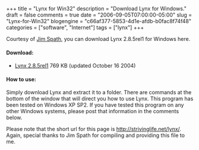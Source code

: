 +++
title = "Lynx for Win32"
description = "Download Lynx for Windows."
draft = false
comments = true
date = "2006-09-05T07:00:00-05:00"
slug = "Lynx-for-Win32"
blogengine = "c66af377-5853-4d1e-afdb-b0fac8f74f48"
categories = ["software", "Internet"]
tags = ["lynx"]
+++

<p>
Courtesy of <a href="http://www.jim.spath.com/lynx_win32/">Jim Spath</a>, you can download Lynx 2.8.5rel1 for Windows here.
</p>
<!--more-->
<h4>Download:</h4>
<ul>
	<li><a rel="attachment" href="/files/2006/09/ly285r1.zip" title="Lynx 2.8.5rel1">Lynx 2.8.5rel1</a> 769 KB (updated October 16 2004)</li>
</ul>
<h4>How to use:</h4>
<p>
Simply download Lynx and extract it to a folder.  There are commands at the bottom of the window that will direct you how to use Lynx.  This program has been tested on Windows XP SP2.  If you have tested this program on any other Windows systems, please post that information in the comments below.
</p>
<p>
Please note that the short url for this page is <a href="http://strivinglife.net/lynx/">http://strivinglife.net/lynx/</a>.  Again, special thanks to Jim Spath for compiling and providing this file to me.
</p>

